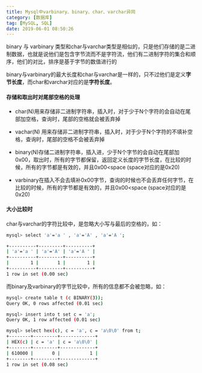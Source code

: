 ```yaml
---
title: Mysql中varbinary、binary、char、varchar异同
category: [数据库]
tag: [MySQL, SQL]
date: 2019-06-01 08:50:26
---
```






binary 与 varbinary 类型和char与varchar类型是相似的，只是他们存储的是二进制数据，也就是说他们是包含字节流而不是字符流，他们有二进制字符的集合和顺序，他们的对比，排序是基于字节的数值进行的

binary与varbinary的最大长度和char与varchar是一样的，只不过他们是定义**字节长度**，而char和varchar对应的是**字符长度**。

#### 存储和取出时对尾部空格的处理

- char(N)用来存储非二进制字符串，插入时，对于少于N个字符的会自动在尾部加空格，查询时，尾部的空格就会被丢弃掉

- vachar(N) 用来存储非二进制字符串，插入时，对于少于N个字符的不填补空格，查询时，尾部的空格不会被丢弃掉

- binary(N)存储二进制字符串，插入进，少于N个字节的会自动在尾部加0x00，取出时，所有的字节都保留，返回定义长度的字节长度，在比较的时候，所有的字节都是有效的，并且0x00<space (space对应的是0x20)

- varbinary在插入不会去填补0x00字节，查询的时候也不会丢弃任何字节，在比较的时候，所有的字节都是有效的，并且0x00<space (space对应的是0x20)

#### 大小比较时

char与varchar的字符比较中，是忽略大小写与最后的空格的，如：

```bash
mysql> select 'a'='a ' , 'a'='A' , 'a'='A ';

+----------+---------+----------+
| 'a'='a ' | 'a'='A' | 'a'='A ' |
+----------+---------+----------+
|        1 |       1 |        1 |
+----------+---------+----------+
1 row in set (0.00 sec)
```

而binary及varbinary的字节比较中，所有的信息都不会被忽略，如：

```bash
mysql> create table t (c BINARY(3));
Query OK, 0 rows affected (0.01 sec)

mysql> insert into t set c = 'a';
Query OK, 1 row affected (0.01 sec)

mysql> select hex(c), c = 'a', c = 'a\0\0' from t;
+--------+---------+-------------+
| HEX(c) | c = 'a' | c = 'a\0\0' |
+--------+---------+-------------+
| 610000 |       0 |           1 |
+--------+---------+-------------+
1 row in set (0.08 sec)
```
